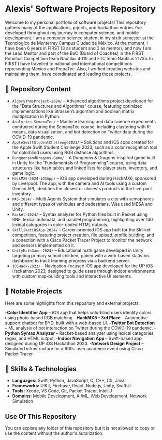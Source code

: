 # Alexis' Software Projects Repository

Welcome to my personal portfolio of software projects! This repository gathers many of the applications, prjects, and hackathon entries I’ve developed throughout my journey in computer science, and mobile development. I am a computer science  student in my sixth semester at the Tecnologíco de Monterrey Campus Ciudad de México. At the moment, I have been 6 years in FIRST (3 as student and 3 as mentor), and now I am the Lead Mentor and part of the BoC (Board of Coaches) in the FIRST Robotics Competition team Nautilus 4010 and FTC team Nautilus 21735. In FIRST I have travelled to national and international competitions representing Mexico and PrepaTec. Also, I worked creating websites and maintaining them, have coordinated and leading those projects. 

## 📁 Repository Content


- `AlgorythmsProject-2024/` – Advanced algorithms project developed for the "Data Structures and Algorithms" course, featuring optimized implementations like Strassen’s algorithm and boolean matrix multiplication in Python.
- `Analytics-SemanaTec/` – Machine learning and data science experiments conducted during the SemanaTec course, including clustering with K-means, data visualization, and bot detection on Twitter data during the COVID-19 pandemic.
- `AppleSwiftStudentChallenge2023/` – Solutions and iOS apps created for the Apple Swift Student Challenge 2023, such as a color recognition tool for colorblind users using RGB distance algorithms.
- `DungeonsandDragons-Game/` – A Dungeons & Dragons-inspired game built in Unity for the "Fundamentals of Programming" course, using data structures like hash tables and linked lists for player stats, inventory, and game logic.
- `HackMX6-2024-iOSApp/` – iOS app developed during HackMX6, sponsored by Liverpool. The app, with the camera and AI tools using a custom Gemini API, identifies the closest or closests products in the Liverpool inventory. 
- `MAS-2024/` – Multi Agents System that simulates a city with semaphores and different types of vehicules and pedestrians. Was used MESA and Unity.
- `Racket-2024/` – Syntax analyzer for Python files built in Racket using BNF, lexical automata, and parallel programming, highlighting over 140 lexical categories in color-coded HTML outputs.
- `SkilliketiOSApp-2024/` – Career-oriented iOS app built for the Skiliket competition, featuring project creation, file upload, profile building, and a conection with a Cisco Packet Tracer Project to monitor the network and sensors implemented on it.
- `UnityMathGame-2024/` – Educational math game developed in Unity targeting primary school children, paired with a web-based statistics dashboard to track learning progress via a backend server.
- `iOSHack-2023/` – Navigation-focused iOS app developed for the UP iOS Hackathon 2023, designed to guide users through indoor environments with custom map-building tools and interactive UI elements.

## 🌟 Notable Projects

Here are some highlights from this repository and external projects:

-**Color Identifier App** – iOS app that helps colorblind users identify colors using photo-based RGB matching.
-**HackMX5 – 3rd Place** – Automotive support chatbot for BYD, built with a web-based UI.
-**Twitter Bot Detection** – ML analysis of bot interaction on Twitter during the COVID-19 pandemic.
-**Python Syntax Analyzer** – Racket-based analyzer using lexical categories, regex, and HTML output.
-**Indoor Navigation App** – Swift-based app designed during UP iOS Hackathon 2023.
-**Network Design Project** – Simulated infrastructure for a 600+ user academic event using Cisco Packet Tracer.

## 🧠 Skills & Technologies

- **Languages:** Swift, Python, JavaScript, C, C++, C#, Java
- **Frameworks:** UIKit, Firebase, React, Node.js, Unity, SwiftUI
- **Tools:** Xcode, VS Code, Git, Packet Tracer, IntelliJ
- **Domains:** Mobile Development, AI/ML, Web Development, Network Simulation

## Use Of This Repository

You can explore any folder of this repository but it is not allowed to copy or use the content without the author's autorization.
